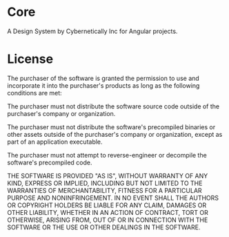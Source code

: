 # Core

A Design System by Cybernetically Inc for Angular projects.

# License

The purchaser of the software is granted the permission to use and incorporate it into the purchaser's products as long as the following conditions are met:

The purchaser must not distribute the software source code outside of the purchaser's company or organization.

The purchaser must not distribute the software's precompiled binaries or other assets outside of the purchaser's company or organization, except as part of an application executable.

The purchaser must not attempt to reverse-engineer or decompile the software's precompiled code.

THE SOFTWARE IS PROVIDED "AS IS", WITHOUT WARRANTY OF ANY KIND, EXPRESS OR IMPLIED, INCLUDING BUT NOT LIMITED TO THE WARRANTIES OF MERCHANTABILITY, FITNESS FOR A PARTICULAR PURPOSE AND NONINFRINGEMENT. IN NO EVENT SHALL THE AUTHORS OR COPYRIGHT HOLDERS BE LIABLE FOR ANY CLAIM, DAMAGES OR OTHER LIABILITY, WHETHER IN AN ACTION OF CONTRACT, TORT OR OTHERWISE, ARISING FROM, OUT OF OR IN CONNECTION WITH THE SOFTWARE OR THE USE OR OTHER DEALINGS IN THE SOFTWARE.